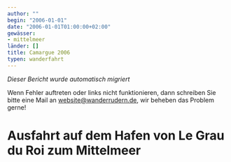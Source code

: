 ```yaml
---
author: ""
begin: "2006-01-01"
date: "2006-01-01T01:00:00+02:00"
gewässer:
- mittelmeer
länder: []
title: Camargue 2006
typen: wanderfahrt
---
```



*Dieser Bericht wurde automatisch migriert*

Wenn Fehler auftreten oder links nicht funktionieren, dann schreiben Sie bitte eine Mail an website@wanderrudern.de, wir beheben das Problem gerne!



# Ausfahrt auf dem Hafen von Le Grau du Roi zum Mittelmeer


